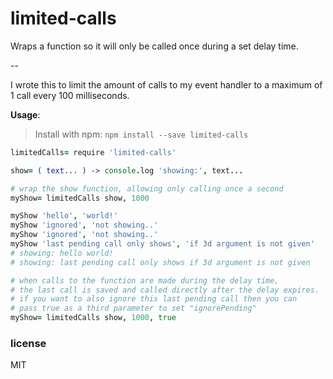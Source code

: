 <h1>limited-calls</h1>

Wraps a function so it will only be called once during a set delay time.

--

I wrote this to limit the amount of calls to my event handler to a maximum of 1 call every 100 milliseconds.


**Usage**:


>Install with npm: `npm install --save limited-calls`


```coffeescript
limitedCalls= require 'limited-calls'

show= ( text... ) -> console.log 'showing:', text...

# wrap the show function, allowing only calling once a second
myShow= limitedCalls show, 1000

myShow 'hello', 'world!'
myShow 'ignored', 'not showing..'
myShow 'ignored', 'not showing..'
myShow 'last pending call only shows', 'if 3d argument is not given'
# showing: hello world!
# showing: last pending call only shows if 3d argument is not given

# when calls to the function are made during the delay time,
# the last call is saved and called directly after the delay expires.
# if you want to also ignore this last pending call then you can
# pass true as a third parameter to set "ignorePending"
myShow= limitedCalls show, 1000, true
```

<h3>license</h3>

MIT